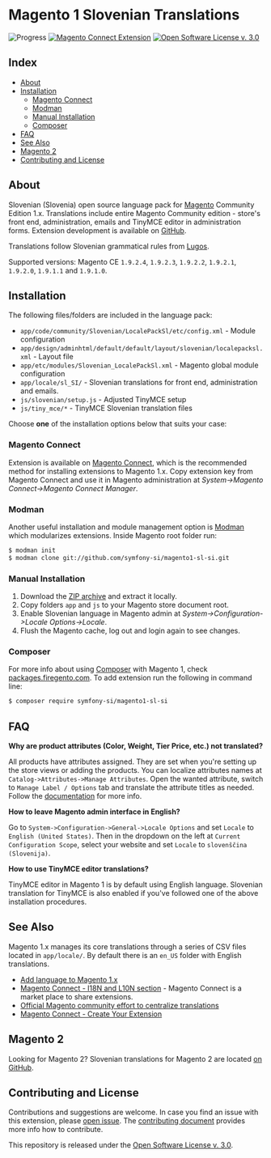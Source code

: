 # Magento 1 Slovenian Translations

![Progress](http://progressed.io/bar/100?title=completed)
[![Magento Connect Extension](https://img.shields.io/badge/Magento-Connnect-bc6538.svg)](https://www.magentocommerce.com/magento-connect/)
[![Open Software License v. 3.0](https://img.shields.io/badge/License-OSL--3.0-blue.svg)](LICENSE)

## Index

* [About](#about)
* [Installation](#installation)
    * [Magento Connect](#magento-connect)
    * [Modman](#modman)
    * [Manual Installation](#manual-installation)
    * [Composer](#composer)
* [FAQ](#faq)
* [See Also](#see-also)
* [Magento 2](#magento-2)
* [Contributing and License](#contributing-and-license)


## About

Slovenian (Slovenia) open source language pack for [Magento](https://magento.com/)
Community Edition 1.x. Translations include entire Magento Community edition - store's
front end, administration, emails and TinyMCE editor in administration forms.
Extension development is available on [GitHub](https://github.com/symfony-si/magento1-sl-si).

Translations follow Slovenian grammatical rules from [Lugos](https://wiki.lugos.si/slovenjenje:pravila).

Supported versions: Magento CE `1.9.2.4`, `1.9.2.3`, `1.9.2.2`, `1.9.2.1`, `1.9.2.0`,
`1.9.1.1` and `1.9.1.0`.


## Installation

The following files/folders are included in the language pack:

* `app/code/community/Slovenian/LocalePackSl/etc/config.xml` - Module configuration
* `app/design/adminhtml/default/default/layout/slovenian/localepacksl.xml` - Layout file
* `app/etc/modules/Slovenian_LocalePackSl.xml` - Magento global module configuration
* `app/locale/sl_SI/` - Slovenian translations for front end, administration and emails.
* `js/slovenian/setup.js` - Adjusted TinyMCE setup
* `js/tiny_mce/*` - TinyMCE Slovenian translation files

Choose **one** of the installation options below that suits your case:

### Magento Connect

Extension is available on [Magento Connect](https://www.magentocommerce.com/magento-connect/),
which is the recommended method for installing extensions to Magento 1.x. Copy
extension key from Magento Connect and use it in Magento administration at
*System->Magento Connect->Magento Connect Manager*.

### Modman

Another useful installation and module management option is
[Modman](https://github.com/colinmollenhour/modman) which modularizes extensions.
Inside Magento root folder run:

```bash
$ modman init
$ modman clone git://github.com/symfony-si/magento1-sl-si.git
```

### Manual Installation

1. Download the [ZIP archive](https://github.com/symfony-si/magento1-sl-si/archive/master.zip)
and extract it locally.
2. Copy folders `app` and `js` to your Magento store document root.
3. Enable Slovenian language in Magento admin at *System->Configuration->Locale Options->Locale*.
4. Flush the Magento cache, log out and login again to see changes.

### Composer

For more info about using [Composer](https://getcomposer.org) with Magento 1, check
[packages.firegento.com](http://packages.firegento.com/). To add extension run
the following in command line:

```bash
$ composer require symfony-si/magento1-sl-si
```


## FAQ

**Why are product attributes (Color, Weight, Tier Price, etc.) not translated?**

All products have attributes assigned. They are set when you're setting up the
store views or adding the products. You can localize attributes names at
`Catalog->Attributes->Manage Attributes`. Open the wanted attribute, switch
to `Manage Label / Options` tab and translate the attribute titles as needed. Follow
the [documentation](http://merch.docs.magento.com/ce/user_guide/catalog/product-translate.html)
for more info.

**How to leave Magento admin interface in English?**

Go to `System->Configuration->General->Locale Options` and set `Locale` to
`English (United States)`. Then in the dropdown on the left at
`Current Configuration Scope`, select your website and set `Locale` to
`slovenščina (Slovenija)`.

**How to use TinyMCE editor translations?**

TinyMCE editor in Magento 1 is by default using English language. Slovenian
translation for TinyMCE is also enabled if you've followed one of the above
installation procedures.


## See Also

Magento 1.x manages its core translations through a series of CSV files located
in `app/locale/`. By default there is an `en_US` folder with English translations.

* [Add language to Magento 1.x](http://merch.docs.magento.com/ce/user_guide/store-operations/language-add.html)
* [Magento Connect - I18N and L10N section](https://www.magentocommerce.com/magento-connect/customer-experience/internationalization-localization.html) - Magento Connect is a market place to share extensions.
* [Official Magento community effort to centralize translations](https://crowdin.com/project/magento-1)
* [Magento Connect - Create Your Extension](https://www.magentocommerce.com/magento-connect/create_your_extension/)


## Magento 2

Looking for Magento 2? Slovenian translations for Magento 2 are located
[on GitHub](https://github.com/symfony-si/magento2-sl_si).


## Contributing and License

Contributions and suggestions are welcome. In case you find an issue with this
extension, please [open issue](https://github.com/symfony-si/magento1-sl-si/issues).
The [contributing document](https://github.com/symfony-si/magento1-sl-si/blob/master/CONTRIBUTING.md)
provides more info how to contribute.

This repository is released under the
[Open Software License v. 3.0](https://github.com/symfony-si/magento1-sl-si/blob/master/LICENSE).
